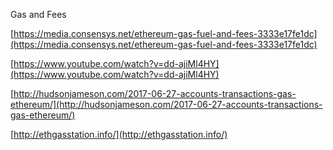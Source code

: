 Gas and Fees

[https://media.consensys.net/ethereum-gas-fuel-and-fees-3333e17fe1dc](https://media.consensys.net/ethereum-gas-fuel-and-fees-3333e17fe1dc)

[https://www.youtube.com/watch?v=dd-ajiMl4HY](https://www.youtube.com/watch?v=dd-ajiMl4HY)

[http://hudsonjameson.com/2017-06-27-accounts-transactions-gas-ethereum/](http://hudsonjameson.com/2017-06-27-accounts-transactions-gas-ethereum/)

[http://ethgasstation.info/](http://ethgasstation.info/)

